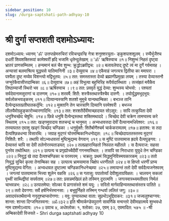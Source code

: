 ```yaml
---
sidebar_position: 10
slug: /durga-saptshati-path-adhyay-10
---
```

# श्री दुर्गा सप्तशती दशमोऽध्याय:

दशमोऽध्याय:
ध्यानम्
'ॐ' उत्तप्तहेमरुचिरां रविचन्द्रवन्हि नेत्रा
शनुश्शरयुता- ङ्‌कुशपाशशूलम् ।
रम्यैर्भुजैश्‍च दधतीं शिवशक्तिरूपां
कामेश्वरीं ह्रदि भजामि धृतेन्दुलेखाम् ॥
'ॐ' ऋषिरुवाच ॥१॥
निशुम्भं निहतं दृष्ट्‌वा भ्रातरं प्राणसम्मितम् ।
हन्यमानं बलं चैव शुम्भ: क्रुद्धोऽब्रवीद्वच: ॥२॥
बलावलेपाद् दुष्टे त्वं मा दुर्गे गर्वमावह ।
अन्यासां बलमाश्रित्य युद्ध्यसे यातिमानिनी ॥३॥
देव्युवाच ॥४॥
एकैवाहं जगत्यत्र द्वितीया का ममापरा ।
पश्यैता दुष्ट मय्येव विशन्त्यो मद्विभूतय: ॥५॥
तत: समस्तास्ता देव्यो ब्रह्माणीप्रमुखा लयम् ।
तस्या देव्यास्तनौ जग्मुरेकैवासीत्तदाम्बिका ॥६॥
देव्युवाच ॥७॥
अहं विभूत्या बहुभिरिह रूपैर्यदास्थिता ।
तत्संह्रतं मयैकैव तिष्ठाम्याजौ स्थिरो भव ॥८॥
ऋषिरुवाच ।।९॥
तत: प्रववृते युद्धं देव्या: शुम्भस्य चोभयो: ।
पश्यतां सर्वदेवानामसुराणां च दारुणम् ॥१०॥
शरवर्षे: शितै: शस्त्रैस्तथास्त्रैश्‍चैव दारुणै: ।
तयोर्युद्धमभूद्‌भूय: सर्वलोकभयड्‌करम् ॥११॥
दिव्यान्यस्त्राणि शतशो मुमुचे यान्यथाम्बिका ।
बभञ्ज तानि दैत्येन्द्रस्तत्प्रतीघातकर्तृभि: ॥१२॥
मुक्‍तानि तेन चास्त्राणि दिव्यानि परमेश्‍वरी ।
बभज्ज लीलयैवोग्रहुङ्‌कारोच्चारणादिभि: ॥१३॥
तत: शरशतैर्देवीमाच्छादयत सोऽसुर: ।
सापि तत्कुपिता देवी धनुश्‍चिच्छेद चेषुभि: ॥१४॥
छिन्ने धनुषि दैत्येन्द्रस्तथा शक्तिमथाददे ।
चिच्छेद देवी चक्रेण तामप्यस्य करे स्थिताम् ॥१५॥
तत: खड्‌गमुपादाय शतचन्द्रं च भानुमत् ।
अभ्यधावत्तदा देवीं दैत्यानामधिपेश्‍वर: ॥१६॥
तस्यापतत एवाशु खड्‌गं चिच्छेद चण्डिका ।
धनुर्मुक्‍तै: शितैर्बाणैश्‍चर्म चार्ककरामलम् ॥१७॥
हताश्व: स तदा दैत्यश्‍छिन्नधन्वा विसारथि: ।
जग्राह मुद्‌गरं घोरमम्बिकानिधनोद्यत: ॥१८॥
चिच्छेदापततस्तस्य मुद्‌गरं निशितै: शरै: ।
तथापि सोऽभ्यधावत्तां मुष्टिमुद्यम्य वेगवान् ॥१९॥
स मुष्टिं पातयामास ह्रदये दैत्यपुङ्‌गव: ।
देव्यास्तं चापि सा देवी तलेनोरस्यताडयत् ॥२०॥
तलप्रहाराभिहतो निपपात महीतले ।
स दैत्यराज: सहसा पुनरेव तथोत्थित: ॥२१॥
उत्पत्य च प्रगृह्योच्चैर्देवीं गगनमास्थित: ।
तत्रापि सा निराधारा युयुधे तेन चण्डिका ॥२२॥
नियुद्धं खे तदा दैत्यश्‍चण्डिका च परस्परम् ।
चक्रतु: प्रथमं सिद्धमुनिविस्मयकारकम् ॥२३॥
ततो नियुद्धं सुचिरं कृत्वा तेनाम्बिका सह ।
उत्पात्य भ्रामयामास चिक्षेप धरणीतले ॥२४॥
स क्षिप्तो धरणीं प्राप्य मुष्टिमुद्यम्य वेगित: ।
अभ्यधावत दुष्टात्मा चण्डिकानिधनेच्छया ॥२५॥
तमायान्तं ततो देवी सर्वदैत्यजनेश्‍वरम् ।
जगत्यां पातयामास भित्त्वा शूलेन वक्षसि ॥२६॥
स गतासु: पपातोर्व्यां देवीशूलाग्रविक्षत: ।
चालयन् सकलां पृथ्वीं साब्धिद्वीपां सपर्वताम् ॥२७॥
तत: प्रसन्नमखिलं हते तस्मिन् दुरात्मनि ।
जगत्स्वास्थ्यमतीवाप निर्मलं चाभवन्नभ: ॥२८॥
उत्पातमेघा: सोल्का ये प्रागासंस्ते शमं ययु: ।
सरितो मार्गवाहिन्यस्तथासंस्तत्र पातिते ॥२९॥
ततो देवगणा: सर्वे हर्षनिर्भरमानसा: ।
बभूवुर्निहते तस्मिन् गन्धर्वा ललितं जगु: ॥३०॥
अवादयंस्तथैवान्ये ननृतुश्चाप्सरोगणा: ।
ववु: पुण्यास्तथा वाता: सुप्रभॊऽभूद्दिवाकर: ॥३१॥
जज्वलुश्‍चाग्नय: शान्ता: शान्ता दिग्जनितस्वना: ॥ॐ॥३२॥
इति श्रीमार्कण्डेयपुराणे सावर्णिके मन्वन्तरे
देवीमाहात्मये
शुम्भवधो नाम दशमोऽध्याय: ॥१०॥
उवाच ४, अर्धश्लोक: १, श्लोका: २७,
एवम् ३२, एवमादित: ५७५ ॥
 -श्री अम्बिकादेवी विजयते -
<span class='index-text'> Shri durga saptshati adhyay 10 </span>